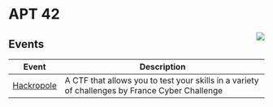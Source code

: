 # APT 42

<img src="https://apt42.fr/images/logo-lp.png" align=right widht="20%">

## Events

| Event | Description |
| --- | --- |
| [Hackropole](./Hackropole/README.md) | A CTF that allows you to test your skills in a variety of challenges by France Cyber Challenge|
